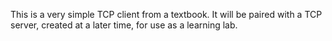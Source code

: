 This is a very simple TCP client from a textbook. It will be paired with a TCP server, created at a later time, for use as a learning lab.
